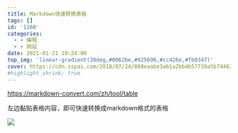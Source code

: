 ```yaml
---
title: Markdown快速转换表格
tags: []
id: '1160'
categories:
  - - 编程
  - - 网站
date: 2021-01-21 19:24:00
top_img: 'linear-gradient(20deg,#0062be,#925696,#cc426e,#fb0347)'
cover: https://cdn.sspai.com/2018/07/24/088eaabe3a61a2bb4b57739a5b744636.jpg?imageMogr2/auto-orient/quality/95/thumbnail/!1420x708r/gravity/Center/crop/1420x708/interlace/1
#highlight_shrink: true
---
```


https://markdown-convert.com/zh/tool/table

左边黏贴表格内容，即可快速转换成markdown格式的表格

![](https://cdn.jsdelivr.net/gh/wdm1732418365/CDN/New%20folder/Snipaste_2021-01-21_19-13-27.webp)
